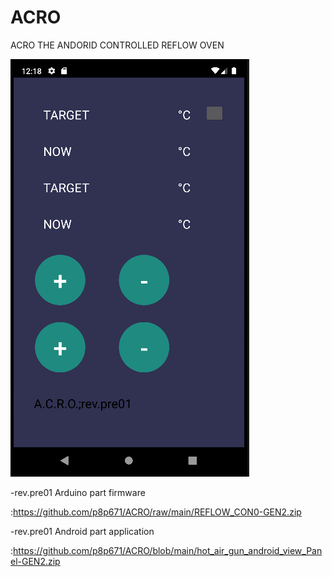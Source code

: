 # ACRO
ACRO THE ANDORID CONTROLLED REFLOW OVEN  

![guthub-small](https://github.com/p8p671/ACRO/blob/readme_files/Screenshot%202023-01-22%20121822.png)  

 


-rev.pre01 Arduino part firmware  

:https://github.com/p8p671/ACRO/raw/main/REFLOW_CON0-GEN2.zip  

-rev.pre01 Android part application  

:https://github.com/p8p671/ACRO/blob/main/hot_air_gun_android_view_Panel-GEN2.zip
